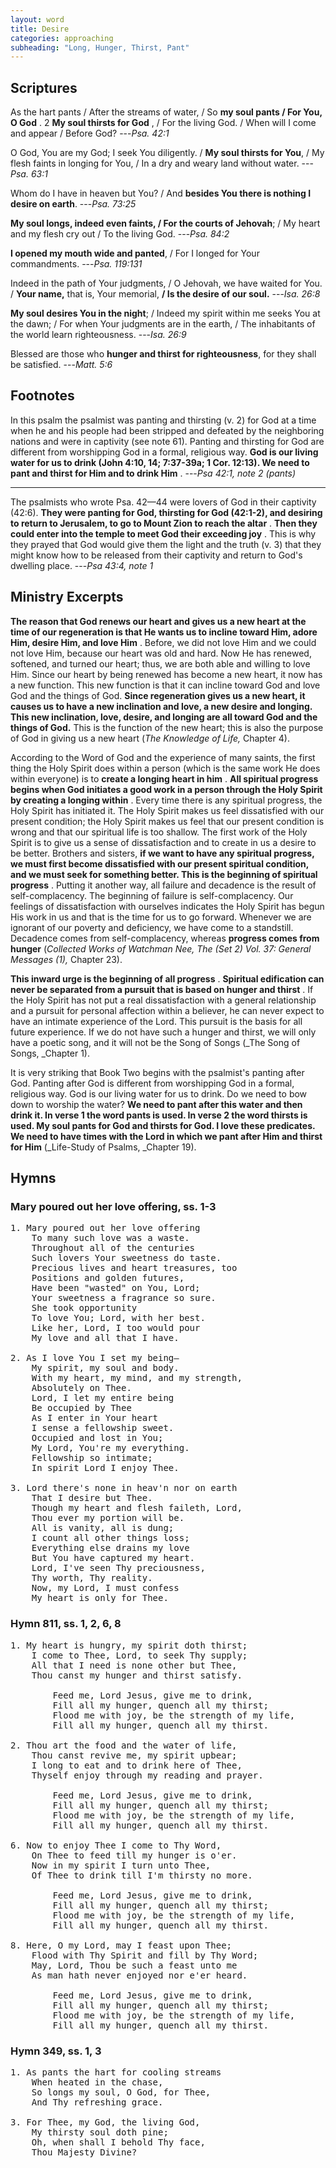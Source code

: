 ```yaml
---
layout: word
title: Desire
categories: approaching
subheading: "Long, Hunger, Thirst, Pant"
---
```


## Scriptures

As the hart pants / After the streams of water, / So **my soul pants / For You, O God** . 2 **My soul thirsts for God** , / For the living God. / When will I come and appear / Before God?
---_Psa. 42:1_ 

O God, You are my God; I seek You diligently. / **My soul thirsts for You**, / My flesh faints in longing for You, / In a dry and weary land without water.
---_Psa. 63:1_ 

Whom do I have in heaven but You? / And **besides You there is nothing I desire on earth**.
---_Psa. 73:25_ 

**My soul longs, indeed even faints, / For the courts of Jehovah**; / My heart and my flesh cry out / To the living God.
---_Psa. 84:2_ 

**I opened my mouth wide and panted**, / For I longed for Your commandments.
---_Psa. 119:131_ 

Indeed in the path of Your judgments, / O Jehovah, we have waited for You. / **Your name,** that is, Your memorial, **/ Is the desire of our soul.**
---_Isa. 26:8_ 

**My soul desires You in the night**; / Indeed my spirit within me seeks You at the dawn; / For when Your judgments are in the earth, / The inhabitants of the world learn righteousness.
---_Isa. 26:9_ 

Blessed are those who **hunger and thirst for righteousness**, for they shall be satisfied.
---_Matt. 5:6_ 

## Footnotes

In this psalm the psalmist was panting and thirsting (v. 2) for God at a time when he and his people had been stripped and defeated by the neighboring nations and were in captivity (see note 61). Panting and thirsting for God are different from worshipping God in a formal, religious way. **God is our living water for us to drink (John 4:10, 14; 7:37-39a; 1 Cor. 12:13). We need to pant and thirst for Him and to drink Him** .
---_Psa 42:1, note 2 (pants)_ 

---

The psalmists who wrote Psa. 42—44 were lovers of God in their captivity (42:6). **They were panting for God, thirsting for God (42:1-2), and desiring to return to Jerusalem, to go to Mount Zion to reach the altar** . **Then they could enter into the temple to meet God their exceeding joy** . This is why they prayed that God would give them the light and the truth (v. 3) that they might know how to be released from their captivity and return to God's dwelling place.
---_Psa 43:4, note 1_ 

## Ministry Excerpts

**The reason that God renews our heart and gives us a new heart at the time of our regeneration is that He wants us to incline toward Him, adore Him, desire Him, and love Him** . Before, we did not love Him and we could not love Him, because our heart was old and hard. Now He has renewed, softened, and turned our heart; thus, we are both able and willing to love Him. Since our heart by being renewed has become a new heart, it now has a new function. This new function is that it can incline toward God and love God and the things of God. **Since regeneration gives us a new heart, it causes us to have a new inclination and love, a new desire and longing. This new inclination, love, desire, and longing are all toward God and the things of God.** This is the function of the new heart; this is also the purpose of God in giving us a new heart (_The Knowledge of Life,_ Chapter 4).

According to the Word of God and the experience of many saints, the first thing the Holy Spirit does within a person (which is the same work He does within everyone) is to **create a longing heart in him** . **All spiritual progress begins when God initiates a good work in a person through the Holy Spirit by creating a longing within** . Every time there is any spiritual progress, the Holy Spirit has initiated it. The Holy Spirit makes us feel dissatisfied with our present condition; the Holy Spirit makes us feel that our present condition is wrong and that our spiritual life is too shallow. The first work of the Holy Spirit is to give us a sense of dissatisfaction and to create in us a desire to be better. Brothers and sisters, **if we want to have any spiritual progress, we must first become dissatisfied with our present spiritual condition, and we must seek for something better. This is the beginning of spiritual progress** . Putting it another way, all failure and decadence is the result of self-complacency. The beginning of failure is self-complacency. Our feelings of dissatisfaction with ourselves indicates the Holy Spirit has begun His work in us and that is the time for us to go forward. Whenever we are ignorant of our poverty and deficiency, we have come to a standstill. Decadence comes from self-complacency, whereas **progress comes from hunger** (_Collected Works of Watchman Nee, The (Set 2) Vol. 37: General Messages (1),_ Chapter 23).

**This inward urge is the beginning of all progress** . **Spiritual edification can never be separated from a pursuit that is based on hunger and thirst** . If the Holy Spirit has not put a real dissatisfaction with a general relationship and a pursuit for personal affection within a believer, he can never expect to have an intimate experience of the Lord. This pursuit is the basis for all future experience. If we do not have such a hunger and thirst, we will only have a poetic song, and it will not be the Song of Songs (_The Song of Songs, _Chapter 1).

It is very striking that Book Two begins with the psalmist's panting after God. Panting after God is different from worshipping God in a formal, religious way. God is our living water for us to drink. Do we need to bow down to worship the water? **We need to pant after this water and then drink it. In verse 1 the word pants is used. In verse 2 the word thirsts is used. My soul pants for God and thirsts for God. I love these predicates. We need to have times with the Lord in which we pant after Him and thirst for Him** (_Life-Study of Psalms, _Chapter 19).

## Hymns

### Mary poured out her love offering, ss. 1-3
<pre>
1. Mary poured out her love offering
    To many such love was a waste.
    Throughout all of the centuries
    Such lovers Your sweetness do taste.
    Precious lives and heart treasures, too
    Positions and golden futures,
    Have been "wasted" on You, Lord;
    Your sweetness a fragrance so sure.
    She took opportunity
    To love You; Lord, with her best.
    Like her, Lord, I too would pour
    My love and all that I have.

2. As I love You I set my being—
    My spirit, my soul and body.
    With my heart, my mind, and my strength,
    Absolutely on Thee.
    Lord, I let my entire being
    Be occupied by Thee
    As I enter in Your heart
    I sense a fellowship sweet.
    Occupied and lost in You;
    My Lord, You're my everything.
    Fellowship so intimate;
    In spirit Lord I enjoy Thee.

3. Lord there's none in heav'n nor on earth
    That I desire but Thee.
    Though my heart and flesh faileth, Lord,
    Thou ever my portion will be.
    All is vanity, all is dung;
    I count all other things loss;
    Everything else drains my love
    But You have captured my heart.
    Lord, I've seen Thy preciousness,
    Thy worth, Thy reality.
    Now, my Lord, I must confess
    My heart is only for Thee.
</pre>

### Hymn 811, ss. 1, 2, 6, 8
<pre>
1. My heart is hungry, my spirit doth thirst;
    I come to Thee, Lord, to seek Thy supply;
    All that I need is none other but Thee,
    Thou canst my hunger and thirst satisfy.

        Feed me, Lord Jesus, give me to drink,
        Fill all my hunger, quench all my thirst;
        Flood me with joy, be the strength of my life,
        Fill all my hunger, quench all my thirst.

2. Thou art the food and the water of life,
    Thou canst revive me, my spirit upbear;
    I long to eat and to drink here of Thee,
    Thyself enjoy through my reading and prayer.

        Feed me, Lord Jesus, give me to drink,
        Fill all my hunger, quench all my thirst;
        Flood me with joy, be the strength of my life,
        Fill all my hunger, quench all my thirst.

6. Now to enjoy Thee I come to Thy Word,
    On Thee to feed till my hunger is o'er.
    Now in my spirit I turn unto Thee,
    Of Thee to drink till I'm thirsty no more.

        Feed me, Lord Jesus, give me to drink,
        Fill all my hunger, quench all my thirst;
        Flood me with joy, be the strength of my life,
        Fill all my hunger, quench all my thirst.

8. Here, O my Lord, may I feast upon Thee;
    Flood with Thy Spirit and fill by Thy Word;
    May, Lord, Thou be such a feast unto me
    As man hath never enjoyed nor e'er heard.

        Feed me, Lord Jesus, give me to drink,
        Fill all my hunger, quench all my thirst;
        Flood me with joy, be the strength of my life,
        Fill all my hunger, quench all my thirst.
</pre>

### Hymn 349, ss. 1, 3
<pre>
1. As pants the hart for cooling streams
    When heated in the chase,
    So longs my soul, O God, for Thee,
    And Thy refreshing grace.

3. For Thee, my God, the living God,
    My thirsty soul doth pine;
    Oh, when shall I behold Thy face,
    Thou Majesty Divine?
</pre>
